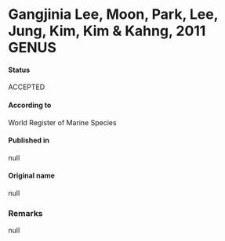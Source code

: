 # Gangjinia Lee, Moon, Park, Lee, Jung, Kim, Kim & Kahng, 2011 GENUS

#### Status
ACCEPTED

#### According to
World Register of Marine Species

#### Published in
null

#### Original name
null

### Remarks
null